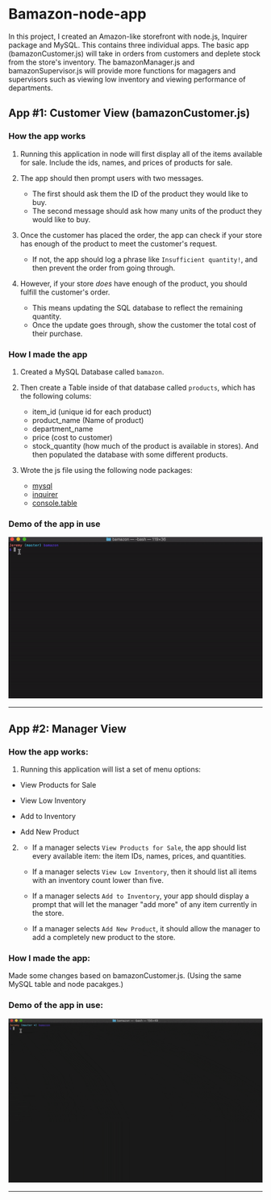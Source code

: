 # Bamazon-node-app

In this project, I created an Amazon-like storefront with node.js, Inquirer package and MySQL. This contains three individual apps. The basic app (bamazonCustomer.js) will take in orders from customers and deplete stock from the store's inventory. The bamazonManager.js and bamazonSupervisor.js will provide more functions for magagers and supervisors such as viewing low inventory and viewing performance of departments. 


## App #1: Customer View (bamazonCustomer.js)

### How the app works

1. Running this application in node will first display all of the items available for sale. Include the ids, names, and prices of products for sale.

2. The app should then prompt users with two messages.

   * The first should ask them the ID of the product they would like to buy.
   * The second message should ask how many units of the product they would like to buy.

3. Once the customer has placed the order, the app can check if your store has enough of the product to meet the customer's request.

   * If not, the app should log a phrase like `Insufficient quantity!`, and then prevent the order from going through.

4. However, if your store _does_ have enough of the product, you should fulfill the customer's order.
   * This means updating the SQL database to reflect the remaining quantity.
   * Once the update goes through, show the customer the total cost of their purchase.

### How I made the app

1. Created a MySQL Database called `bamazon`.

2. Then create a Table inside of that database called `products`, which has the following colums:
    * item_id (unique id for each product)
    * product_name (Name of product)
    * department_name
    * price (cost to customer)
    * stock_quantity (how much of the product is available in stores).
   And then populated the database with some different products. 

3. Wrote the js file using the following node packages: 
    * [mysql](https://www.npmjs.com/package/mysql)
    * [inquirer](https://www.npmjs.com/package/inquirer)
    * [console.table](https://www.npmjs.com/package/console.table)

### Demo of the app in use

![Alt text](https://github.com/CapApple/bamazon/blob/master/screenshots/bamazonCustomer.gif)

- - -

## App #2: Manager View

### How the app works:

1. Running this application will list a set of menu options:

* View Products for Sale
    
* View Low Inventory
    
* Add to Inventory
    
* Add New Product

2. * If a manager selects `View Products for Sale`, the app should list every         available item: the item IDs, names, prices, and quantities.

   * If a manager selects `View Low Inventory`, then it should list all items with an inventory count lower than five.

   * If a manager selects `Add to Inventory`, your app should display a prompt that will let the manager "add more" of any item currently in the store.

   * If a manager selects `Add New Product`, it should allow the manager to add a completely new product to the store.

### How I made the app:

Made some changes based on bamazonCustomer.js. (Using the same MySQL table and node pacakges.)

### Demo of the app in use:

![Alt text](https://github.com/CapApple/bamazon/blob/master/screenshots/bamazonManager.gif)

- - -
